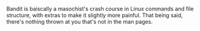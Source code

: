Bandit is baiscally a masochist's crash course in Linux commands and file structure, with extras to make it slightly more painful. That being said, there's nothing thrown at you that's not in the man pages.
